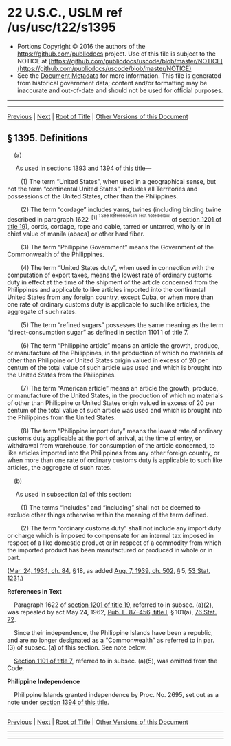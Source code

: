---
---

# 22 U.S.C., USLM ref /us/usc/t22/s1395

* Portions Copyright © 2016 the authors of the https://github.com/publicdocs project.
  Use of this file is subject to the NOTICE at [https://github.com/publicdocs/uscode/blob/master/NOTICE](https://github.com/publicdocs/uscode/blob/master/NOTICE)
* See the [Document Metadata](././../../../../..//README.md) for more information.
  This file is generated from historical government data; content and/or formatting may be inaccurate and out-of-date and should not be used for official purposes.

----------
----------

[Previous](./../../../../..//us/usc/t22/ch15/schVI/m__us_usc_t22_s1394.md) | [Next](./../../../../..//us/usc/t22/ch16/m__us_usc_t22_ch16.md) | [Root of Title](./../../../../../) | [Other Versions of this Document](https://publicdocs.github.io/go/links?ns=uslm&ref=%2Fus%2Fusc%2Ft22%2Fs1395)

## § 1395. Definitions

    (a)

     As used in sections 1393 and 1394 of this title—

        (1) The term “United States”, when used in a geographical sense, but not the term “continental United States”, includes all Territories and possessions of the United States, other than the Philippines.

        (2) The term “cordage” includes yarns, twines (including binding twine described in paragraph 1622  <sup>\[1\]</sup>  <sup><sup> 1 See References in Text note below. </sup></sup>  of [section 1201 of title 19][/us/usc/t19/s1201]), cords, cordage, rope and cable, tarred or untarred, wholly or in chief value of manila (abaca) or other hard fiber.

        (3) The term “Philippine Government” means the Government of the Commonwealth of the Philippines.

        (4) The term “United States duty”, when used in connection with the computation of export taxes, means the lowest rate of ordinary customs duty in effect at the time of the shipment of the article concerned from the Philippines and applicable to like articles imported into the continental United States from any foreign country, except Cuba, or when more than one rate of ordinary customs duty is applicable to such like articles, the aggregate of such rates.

        (5) The term “refined sugars” possesses the same meaning as the term “direct-consumption sugar” as defined in section 1101 1 of title 7.

        (6) The term “Philippine article” means an article the growth, produce, or manufacture of the Philippines, in the production of which no materials of other than Philippine or United States origin valued in excess of 20 per centum of the total value of such article was used and which is brought into the United States from the Philippines.

        (7) The term “American article” means an article the growth, produce, or manufacture of the United States, in the production of which no materials of other than Philippine or United States origin valued in excess of 20 per centum of the total value of such article was used and which is brought into the Philippines from the United States.

        (8) The term “Philippine import duty” means the lowest rate of ordinary customs duty applicable at the port of arrival, at the time of entry, or withdrawal from warehouse, for consumption of the article concerned, to like articles imported into the Philippines from any other foreign country, or when more than one rate of ordinary customs duty is applicable to such like articles, the aggregate of such rates.

    (b)

     As used in subsection (a) of this section:

        (1) The terms “includes” and “including” shall not be deemed to exclude other things otherwise within the meaning of the term defined.

        (2) The term “ordinary customs duty” shall not include any import duty or charge which is imposed to compensate for an internal tax imposed in respect of a like domestic product or in respect of a commodity from which the imported product has been manufactured or produced in whole or in part.

([Mar. 24, 1934, ch. 84][/us/act/1934-03-24/ch84], § 18, as added [Aug. 7, 1939, ch. 502][/us/act/1939-08-07/ch502], § 5, [53 Stat. 1231][/us/stat/53/1231].)

 __References in Text__ 

    Paragraph 1622 of [section 1201 of title 19][/us/usc/t19/s1201], referred to in subsec. (a)(2), was repealed by act May 24, 1962, [Pub. L. 87–456, title I][/us/pl/87/456/tI], § 101(a), [76 Stat. 72][/us/stat/76/72].

    Since their independence, the Philippine Islands have been a republic, and are no longer designated as a “Commonwealth” as referred to in par. (3) of subsec. (a) of this section. See note below.

    [Section 1101 of title 7][/us/usc/t7/s1101], referred to in subsec. (a)(5), was omitted from the Code.

 __Philippine Independence__ 

    Philippine Islands granted independence by Proc. No. 2695, set out as a note under [section 1394 of this title][/us/usc/t22/s1394].

----------

[Previous](./../../../../..//us/usc/t22/ch15/schVI/m__us_usc_t22_s1394.md) | [Next](./../../../../..//us/usc/t22/ch16/m__us_usc_t22_ch16.md) | [Root of Title](./../../../../../) | [Other Versions of this Document](https://publicdocs.github.io/go/links?ns=uslm&ref=%2Fus%2Fusc%2Ft22%2Fs1395)

----------
----------

[/us/usc/t19/s1201]: https://publicdocs.github.io/go/links?ns=uslm&ref=%2Fus%2Fusc%2Ft19%2Fs1201
[/us/act/1934-03-24/ch84]: https://publicdocs.github.io/go/links?ns=uslm&ref=%2Fus%2Fact%2F1934-03-24%2Fch84
[/us/act/1939-08-07/ch502]: https://publicdocs.github.io/go/links?ns=uslm&ref=%2Fus%2Fact%2F1939-08-07%2Fch502
[/us/stat/53/1231]: https://publicdocs.github.io/go/links?ns=uslm&ref=%2Fus%2Fstat%2F53%2F1231
[/us/usc/t19/s1201]: https://publicdocs.github.io/go/links?ns=uslm&ref=%2Fus%2Fusc%2Ft19%2Fs1201
[/us/pl/87/456/tI]: https://publicdocs.github.io/go/links?ns=uslm&ref=%2Fus%2Fpl%2F87%2F456%2FtI
[/us/stat/76/72]: https://publicdocs.github.io/go/links?ns=uslm&ref=%2Fus%2Fstat%2F76%2F72
[/us/usc/t7/s1101]: https://publicdocs.github.io/go/links?ns=uslm&ref=%2Fus%2Fusc%2Ft7%2Fs1101
[/us/usc/t22/s1394]: https://publicdocs.github.io/go/links?ns=uslm&ref=%2Fus%2Fusc%2Ft22%2Fs1394


